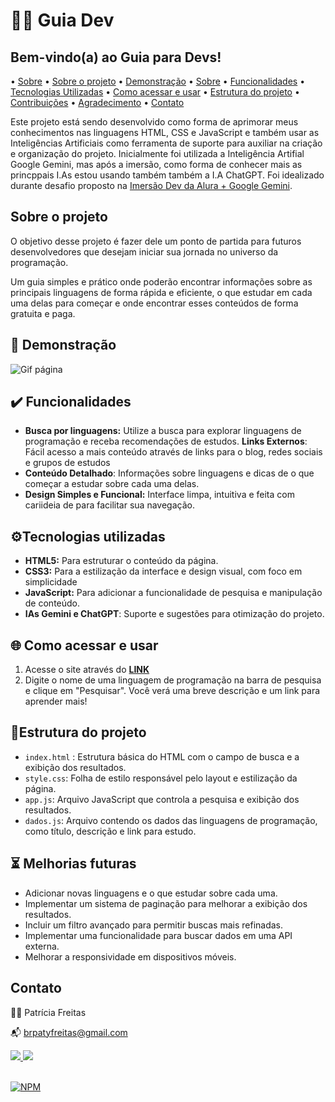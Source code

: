 # 👩‍💻 Guia Dev

## Bem-vindo(a) ao **Guia para Devs**! 


• [Sobre](#sobre) • [Sobre o projeto](#sobre-o-projeto) • [Demonstração](#demonstracao) • [Sobre](#sobre) • [Funcionalidades](#como-visualizar-o-projeto) • [Tecnologias Utilizadas](#tecnologias-utilizadas) 
• [Como acessar e usar](#como-usar) • [Estrutura do projeto](#estrutura-do-projeto) 
• [Contribuições](#contribuições) • [Agradecimento](#agradecimento) 
• [Contato](#contato)

Este projeto está sendo desenvolvido como forma de aprimorar meus conhecimentos nas linguagens HTML, CSS e JavaScript e também usar as Inteligências Artificiais como ferramenta de suporte para auxiliar na criação e organização do projeto. Inicialmente foi utilizada a Inteligência Artifial Google Gemini, mas após a imersão, como forma de conhecer mais as princppais I.As estou usando também também a I.A ChatGPT. Foi idealizado durante desafio proposto na [Imersão Dev da Alura + Google Gemini](). 

## Sobre o projeto

O objetivo desse projeto é fazer dele um ponto de partida para futuros desenvolvedores que desejam iniciar sua jornada no universo da programação.

Um guia simples e prático onde poderão encontrar informações sobre as principais linguagens de forma rápida e eficiente, o que estudar em cada uma delas para começar e onde encontrar esses conteúdos de forma gratuita e  paga.

## 👀 Demonstração 

![Gif página](https://blogger.googleusercontent.com/img/b/R29vZ2xl/AVvXsEgDFjuomU0dIA2shEjTmaJ09eF-AAzToefcFUeAaQb2ubqnIPINLKZMplH8ANp85upooJpzOlRB6AHCewY-FdnO4YQ69yqxxi1KEFlh1fzRASq9pX1XFR5y_PASf5VLGigDI3eK8vhqoNYsOPKhGQzNSVb5St4_bmcpX-rTRBzhBVLo_4WY7s-2SNg-y3bk/s16000/site-guiadev.gif)

 ## ✔️ Funcionalidades

-  **Busca por linguagens:** Utilize a busca para explorar linguagens de programação e receba recomendações de estudos.
**Links Externos**: Fácil acesso a mais conteúdo através de links para o blog, redes sociais e grupos de estudos
- **Conteúdo Detalhado**: Informações sobre linguagens e dicas de  o que começar a estudar sobre cada uma delas.
-  **Design Simples e Funcional:** Interface limpa, intuitiva e feita com cariideia de para facilitar sua navegação.

## ⚙️Tecnologias utilizadas

- **HTML5:** Para estruturar o conteúdo da página.
- **CSS3:** Para a estilização da interface e design visual, com foco em simplicidade 
- **JavaScript:** Para adicionar a funcionalidade de pesquisa e manipulação de conteúdo.
- **IAs Gemini e ChatGPT**: Suporte e sugestões para otimização do projeto.

## 🌐 Como acessar e usar

1. Acesse o site através do  [**LINK**](https://patyfreitasbr.github.io/guia-dev-site)
2. Digite o nome de uma linguagem de programação na barra de pesquisa e clique em "Pesquisar". Você verá uma breve descrição e um link para aprender mais!

## 📂Estrutura do projeto

- `index.html` : Estrutura básica do HTML com o campo de busca e a exibição dos resultados.
- `style.css`: Folha de estilo responsável pelo layout e estilização da página.
- `app.js`: Arquivo JavaScript que controla a pesquisa e exibição dos resultados.
- `dados.js`: Arquivo contendo os dados das linguagens de programação, como título, descrição e link para estudo.

## ⏳ Melhorias futuras

- Adicionar novas linguagens e o que estudar sobre cada uma.
- Implementar um sistema de paginação para melhorar a exibição dos resultados.
- Incluir um filtro avançado para permitir buscas mais refinadas.
- Implementar uma funcionalidade para buscar dados em uma API externa.
- Melhorar a responsividade em dispositivos móveis.

## Contato

👩‍💻 Patrícia Freitas

📬 brpatyfreitas@gmail.com

 <div><a href="https://www.linkedin.com/in/patyfreitasbr"><img src="https://img.shields.io/badge/LinkedIn-0077B5?style=for-the-badge&logo=linkedin&logoColor=white" target="_blank"></>
  <a href="https://www.instagram.com/patyfreitasbr"><img src="https://img.shields.io/badge/Instagram-E4405F?style=for-the-badge&logo=instagram&logoColor=white" target="_blank"></></div>

  </br>

  [![NPM](https://img.shields.io/npm/l/react)](https://github.com/patyfreitasbr/Google-Search-Page-Clone/blob/main/LICENSE)



   

